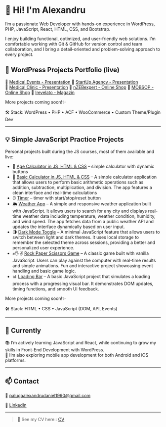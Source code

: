 # 👋 Hi! I'm Alexandru

I’m a passionate Web Developer with hands-on experience in WordPress, PHP, JavaScript, React, HTML, CSS, and Bootstrap.

I enjoy building functional, optimized, and user-friendly web solutions. I’m comfortable working with Git & GitHub for version control and team collaboration, and I bring a detail-oriented and problem-solving approach to every project.

## 🚀 WordPress Projects Portfolio (live)

🔗 [Medical Events - Presentation](https://hcpevents.ro/)
🔗 [StartUp Agency - Presentation](https://startupagency.ro/)  
🔗 [Medical Clinic - Presentation](https://awdhaestmed.com/)
🔗 [nZEBexpert - Online Shop](https://nzebexpert.ro/)
🔗 [MOBSOP - Online Shop](https://mobsop.ro/)
🔗 [Irevelato - Magazin](https://irevelato.com/)

More projects coming soon!✨

🛠 Stack: WordPress • PHP • ACF • WooCommerce • Custom Theme/Plugin Dev

---

## 💡 Simple JavaScript Practice Projects

Personal projects built during the JS courses, most of them available and live:

- 🎯 [Age Calculator in JS, HTML & CSS](https://palugaalexandru.github.io/age-calculator-js/) – simple calculator with dynamic buttons
- 🔢  [Basic Calculator in JS, HTML & CSS](https://palugaalexandru.github.io/basic-calculator-js/) – A simple calculator application that allows users to perform basic arithmetic operations such as addition, subtraction, multiplication, and division. The app features a clean interface and real-time calculations
- ⏰ [Timer](https://palugaalexandru.github.io/timer-js/) – timer with start/stop/reset button
- 🌦 [Weather App](https://palugaalexandru.github.io/weather-app/) – A simple and responsive weather application built with JavaScript. It allows users to search for any city and displays real-time weather data including temperature, weather condition, humidity, and wind speed. The app fetches data from a public weather API and updates the interface dynamically based on user input.
- 🌗 [Dark Mode Toggle](https://palugaalexandru.github.io/dark-mode-toggle/) – A minimal JavaScript feature that allows users to switch between light and dark themes. It uses local storage to remember the selected theme across sessions, providing a better and personalized user experience.
- ✊🖐✌ [Rock Paper Scissors Game](https://palugaalexandru.github.io/rock-paper-scissors-game/) – A classic game built with vanilla JavaScript. Users can play against the computer with real-time results and simple animations. Fun and interactive project showcasing event handling and basic game logic.
- 📊 [Loading Bar](https://palugaalexandru.github.io/loading-bar/) – A basic JavaScript project that simulates a loading process with a progressing visual bar. It demonstrates DOM updates, timing functions, and smooth UI feedback.

More projects coming soon!✨

🛠 Stack: HTML • CSS • JavaScript (DOM, API, Events)

---

## 🧠 Currently  

📚 I’m actively learning JavaScript and React, while continuing to grow my skills in Front-End Development with WordPress.  
📱 I’m also exploring mobile app development for both Android and iOS platforms.

---

## 📫 Contact

📧 palugaalexandrudaniel1990@gmail.com

💼 [LinkedIn](https://www.linkedin.com/in/alexandru-paluga-398b3b1b2/)

---

> 📝 See my CV here:: [CV](https://github.com/PalugaAlexandru/portofoliu-palugaalexandru/blob/main/Alexandru_Daniel_Paluga_CV_EN.pdf)
